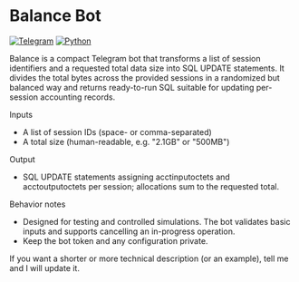 # Balance Bot

[![Telegram](https://img.shields.io/badge/Telegram-Bot-26A5E4?logo=telegram&logoColor=white)](https://t.me/<BOT_USERNAME>) [![Python](https://img.shields.io/badge/Python-3.11-blue?logo=python&logoColor=white)](https://www.python.org/)

Balance is a compact Telegram bot that transforms a list of session identifiers and a requested total data size into SQL UPDATE statements. It divides the total bytes across the provided sessions in a randomized but balanced way and returns ready-to-run SQL suitable for updating per-session accounting records.

Inputs
- A list of session IDs (space- or comma-separated)
- A total size (human-readable, e.g. "2.1GB" or "500MB")

Output
- SQL UPDATE statements assigning acctinputoctets and acctoutputoctets per session; allocations sum to the requested total.

Behavior notes
- Designed for testing and controlled simulations. The bot validates basic inputs and supports cancelling an in-progress operation.
- Keep the bot token and any configuration private.

If you want a shorter or more technical description (or an example), tell me and I will update it.
